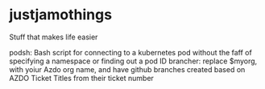 # justjamothings
Stuff that makes life easier

podsh: Bash script for connecting to a kubernetes pod without the faff of specifying a namespace or finding out a pod ID
brancher: replace $myorg, with yoiur Azdo org name, and have github branches created based on AZDO Ticket Titles from their ticket number
